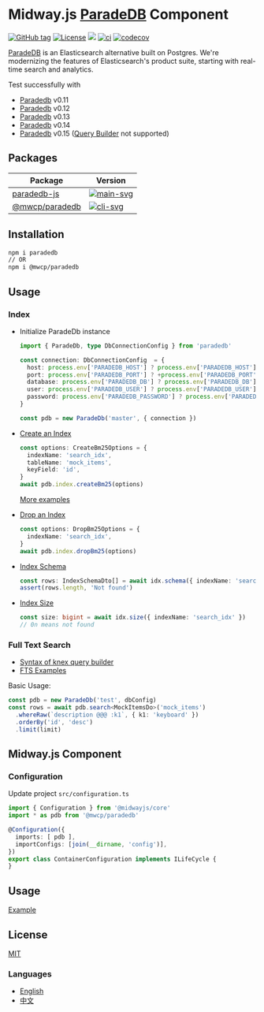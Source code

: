 # Midway.js [ParadeDB] Component

[![GitHub tag](https://img.shields.io/github/tag/waitingsong/paradedb.svg)]()
[![License](https://img.shields.io/badge/license-MIT-blue.svg)](https://opensource.org/licenses/MIT)
[![](https://img.shields.io/badge/lang-TypeScript-blue.svg)]()
[![ci](https://github.com/waitingsong/paradedb/actions/workflows/nodejs.yml/badge.svg
)](https://github.com/waitingsong/paradedb/actions)
[![codecov](https://codecov.io/gh/waitingsong/paradedb/graph/badge.svg?token=oDHz5mmy7x)](https://codecov.io/gh/waitingsong/paradedb)

[ParadeDB] is an Elasticsearch alternative built on Postgres.
We're modernizing the features of Elasticsearch's product suite, 
starting with real-time search and analytics.

Test successfully with
- [Paradedb] v0.11
- [Paradedb] v0.12
- [Paradedb] v0.13
- [Paradedb] v0.14
- [Paradedb] v0.15 ([Query Builder] not supported)


## Packages

| Package          | Version                |
| ---------------- | ---------------------- |
| [paradedb-js]    | [![main-svg]][main-ch] |
| [@mwcp/paradedb] | [![cli-svg]][cli-ch]   |


## Installation

```sh
npm i paradedb 
// OR
npm i @mwcp/paradedb
```

## Usage

### Index

- Initialize ParadeDb instance
  ```ts
  import { ParadeDb, type DbConnectionConfig } from 'paradedb'

  const connection: DbConnectionConfig  = {
    host: process.env['PARADEDB_HOST'] ? process.env['PARADEDB_HOST'] : 'localhost',
    port: process.env['PARADEDB_PORT'] ? +process.env['PARADEDB_PORT'] : 5432,
    database: process.env['PARADEDB_DB'] ? process.env['PARADEDB_DB'] : 'postgres',
    user: process.env['PARADEDB_USER'] ? process.env['PARADEDB_USER'] : 'postgres',
    password: process.env['PARADEDB_PASSWORD'] ? process.env['PARADEDB_PASSWORD'] : 'password',
  }

  const pdb = new ParadeDb('master', { connection })
  ```

- [Create an Index]
  ```ts
  const options: CreateBm25Options = {
    indexName: 'search_idx',
    tableName: 'mock_items',
    keyField: 'id',
  }
  await pdb.index.createBm25(options)
  ```
  [More examples](https://github.com/waitingsong/paradedb/tree/main/packages/paradedb/test/lib/index-manager)

- [Drop an Index]
  ```ts
  const options: DropBm25Options = {
    indexName: 'search_idx',
  }
  await pdb.index.dropBm25(options)
  ```

- [Index Schema]
  ```ts
  const rows: IndexSchemaDto[] = await idx.schema({ indexName: 'search_idx' })
  assert(rows.length, 'Not found')
  ```

- [Index Size]
  ```ts
  const size: bigint = await idx.size({ indexName: 'search_idx' })
  // 0n means not found
  ```

### Full Text Search

- [Syntax of knex query builder]
- [FTS Examples]

Basic Usage:
```ts
const pdb = new ParadeDb('test', dbConfig)
const rows = await pdb.search<MockItemsDo>('mock_items')
  .whereRaw(`description @@@ :k1`, { k1: 'keyboard' })
  .orderBy('id', 'desc')
  .limit(limit)
```

## Midway.js Component

### Configuration

Update project `src/configuration.ts`
```ts
import { Configuration } from '@midwayjs/core'
import * as pdb from '@mwcp/paradedb'

@Configuration({
  imports: [ pdb ],
  importConfigs: [join(__dirname, 'config')],
})
export class ContainerConfiguration implements ILifeCycle {
}
```

## Usage

[Example](https://github.com/waitingsong/paradedb/blob/main/packages/mwcp-paradedb/test/fixtures/base-app/src/paradedb-manager.ts#L29)



## License
[MIT](LICENSE)


### Languages
- [English](README.md)
- [中文](README.zh-CN.md)

<br>

[paradedb-js]: https://github.com/waitingsong/paradedb/tree/main/packages/paradedb
[main-svg]: https://img.shields.io/npm/v/paradedb.svg?maxAge=300
[main-ch]: https://github.com/waitingsong/paradedb/tree/main/packages/paradedb/CHANGELOG.md


[@mwcp/paradedb]: https://github.com/waitingsong/paradedb/tree/main/packages/mwcp-paradedb
[cli-svg]: https://img.shields.io/npm/v/@mwcp/paradedb.svg?maxAge=300
[cli-ch]: https://github.com/waitingsong/paradedb/tree/main/packages/mwcp-paradedb/CHANGELOG.md


[Midway.js]: https://midwayjs.org/
[ParadeDB]: https://www.paradedb.com/

[Create an Index]: https://docs.paradedb.com/documentation/indexing/create_index
[Drop an Index]: https://docs.paradedb.com/documentation/indexing/delete_index
[Index Schema]: https://docs.paradedb.com/documentation/indexing/inspect_index#index-schema
[Index Size]: https://docs.paradedb.com/documentation/indexing/inspect_index#index-size

[Syntax of knex query builder]: https://knexjs.org/guide/query-builder.html
[FTS Examples]: https://github.com/waitingsong/paradedb/tree/main/packages/paradedb/test/lib/fts
[Query Builder]: https://docs.paradedb.com/documentation/advanced/overview
